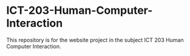 # ICT-203-Human-Computer-Interaction
This repository is for the website project in the subject ICT 203 Human Computer Interaction. 
